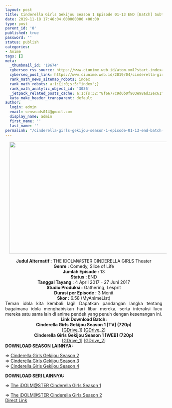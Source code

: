 ```yaml
---
layout: post
title: Cinderella Girls Gekijou Season 1 Episode 01-13 END [Batch] Subtitle Indonesia
date: 2019-11-18 17:46:04.000000000 +00:00
type: post
parent_id: '0'
published: true
password: ''
status: publish
categories:
- Anime
tags: []
meta:
  _thumbnail_id: '19674'
  cyberseo_rss_source: https://www.ciunime.web.id/atom.xml?start-index=2401&max-results=150
  cyberseo_post_link: https://www.ciunime.web.id/2019/04/cinderella-girls-gekijou-season-1.html
  rank_math_news_sitemap_robots: index
  rank_math_robots: a:1:{i:0;s:5:"index";}
  rank_math_analytic_object_id: '3036'
  _jetpack_related_posts_cache: a:1:{s:32:"8f6677c9d6b0f903e98ad32ec61f8deb";a:2:{s:7:"expires";i:1642623684;s:7:"payload";a:0:{}}}
  kata_make_header_transparent: default
author:
  login: admin
  email: senseads014@gmail.com
  display_name: admin
  first_name: ''
  last_name: ''
permalink: "/cinderella-girls-gekijou-season-1-episode-01-13-end-batch-subtitle-indonesia/"
---
```

<div class="separator" style="clear: both; text-align: center;"><a href="https://4.bp.blogspot.com/-6xG01Zoq_DU/XKh8STVnyEI/AAAAAAAAND0/YEex--knJYs-gtp4vOeg_j-vwyP8wPWXQCLcBGAs/s1600/Cinderella%2BGirl%2BGekijou%2BSeason%2B1.jpg" imageanchor="1" style="margin-left: 1em; margin-right: 1em;"><img border="0" data-original-height="720" data-original-width="1280" height="360" src="{{ site.baseurl }}/assets/2019/11/Cinderella%2BGirl%2BGekijou%2BSeason%2B1.jpg" width="640" /></a></div>
<div class="separator" style="clear: both; text-align: center;"></div>
<p>
<div style="text-align: center;"><b>Judul</b><b><b> Alternatif</b> :</b> THE IDOLM@STER CINDERELLA GIRLS Theater</div>
<div style="text-align: center;"><b><b>Genre :</b></b> Comedy, Slice of Life</div>
<div style="text-align: center;"><b>Jumlah Episode :</b> 13<br /><b>Status :&nbsp;</b>END<br /><b>Tanggal Tayang :</b> 4 April 2017 - 27 Juni 2017<br /><b>Studio Produksi :</b> Gathering, Lesprit<br /><b>Durasi per Episode :</b> 3 Menit</div>
<div style="text-align: center;"><b>Skor :</b> 6.58 (MyAnimeList)</div>
<div style="text-align: center;"></div>
<div style="text-align: justify;">Teman idola kita kembali lagi! Dapatkan pandangan langka tentang bagaimana idola menghabiskan hari libur mereka, serta interaksi lucu mereka satu sama lain di anime pendek yang penuh dengan kesenangan ini.</div>
<div style="text-align: justify;"></div>
<div style="text-align: justify;"></div>
<div style="text-align: center;"><b>Link Download Batch:</b></div>
<div style="text-align: center;"><b>Cinderella Girls Gekijou Season 1 [TV] (720p)</b></div>
<div style="text-align: center;">[<a href="https://drive.google.com/uc?id=1PufXx2vNQk2XL8Td2tpy_MFf-gBlSAvv" target="_blank" rel="noopener">GDrive_1</a>] [<a href="https://drive.google.com/uc?id=11zEOQWQWTFoG61zPvhw29EWSVfPdMxTK" target="_blank" rel="noopener">GDrive_2</a>]</div>
<div style="text-align: center;"><b>Cinderella Girls Gekijou Season 1 [WEB] (720p)</b><br />[<a href="https://drive.google.com/uc?id=1kPeheea44pMFhSiU3BLPV02J3FM-o-yo" target="_blank" rel="noopener">GDrive_1</a>] [<a href="https://drive.google.com/uc?id=1a7rXC-gFz8UZY6HVMr2c46eizdE3eZV9" target="_blank" rel="noopener">GDrive_2</a>]
<div style="text-align: left;"></div>
<div style="text-align: justify;"><b>DOWNLOAD SEASON LAINNYA:</b></p>
<p>=&gt;&nbsp;<a href="https://www.ciunime.web.id/2019/04/cinderella-girls-gekijou-season-2.html" target="_blank" rel="noopener">Cinderella Girls Gekijou Season 2</a><br />=&gt;&nbsp;<a href="https://www.ciunime.web.id/2019/08/cinderella-girls-gekijou-season-3.html" target="_blank" rel="noopener">Cinderella Girls Gekijou Season 3</a><br />=&gt;&nbsp;<a href="https://www.ciunime.web.id/2019/07/cinderella-girls-gekijou-season-4.html" target="_blank" rel="noopener">Cinderella Girls Gekijou Season 4</a></div>
<div style="text-align: justify;"></div>
<div style="text-align: justify;"><b>DOWNLOAD SERI LAINNYA:</b></p>
<p>=&gt;&nbsp;<a href="https://www.ciunime.web.id/2019/01/the-idolmster-cinderella-girls-season-1.html" target="_blank" rel="noopener">The iDOLM@STER Cinderella Girls Season 1</a></div>
<div style="text-align: justify;">=&gt;&nbsp;<a href="https://www.ciunime.web.id/2019/01/the-idolmster-cinderella-girls-season-2.html" target="_blank" rel="noopener">The iDOLM@STER Cinderella Girls Season 2</a></div>
<div style="text-align: justify;"></div>
</div>
<link rel="stylesheet" href="https://cdnjs.cloudflare.com/ajax/libs/font-awesome/4.7.0/css/font-awesome.min.css" />
<div class="divbtn"> <a href="https://handymansurrender.com/fihup8buzv?key=94550f7ce39444073321dde3b8782f97" class="btn"><i class="fa fa-download"></i> Direct Link</a> </div>
